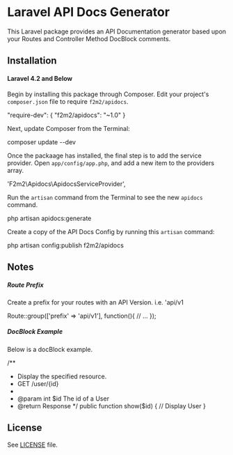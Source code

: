 
# Laravel API Docs Generator

This Laravel package provides an API Documentation generator based upon your Routes and Controller Method DocBlock comments.  

## Installation

#### Laravel 4.2 and Below

Begin by installing this package through Composer. Edit your project's `composer.json` file to require `f2m2/apidocs`.

"require-dev": {
"f2m2/apidocs": "~1.0"
}

Next, update Composer from the Terminal:

composer update --dev

Once the packaage has installed, the final step is to add the service provider. Open `app/config/app.php`, and add a new item to the providers array.

'F2m2\Apidocs\ApidocsServiceProvider',

Run the `artisan` command from the Terminal to see the new `apidocs` command.

php artisan apidocs:generate


Create a copy of the API Docs Config by running this `artisan` command:

php artisan config:publish f2m2/apidocs


Notes
-------

##### Route Prefix

Create a prefix for your routes with an API Version.  i.e. 'api/v1

Route::group(['prefix' => 'api/v1'], function(){
// ...
});

##### DocBlock Example
Below is a docBlock example.

/**
* Display the specified resource.
* GET /user/{id}
*
* @param  int  $id  The id of a User
* @return Response
*/
public function show($id)
{
// Display User
}

License
-------

See [LICENSE](LICENSE.md) file.
